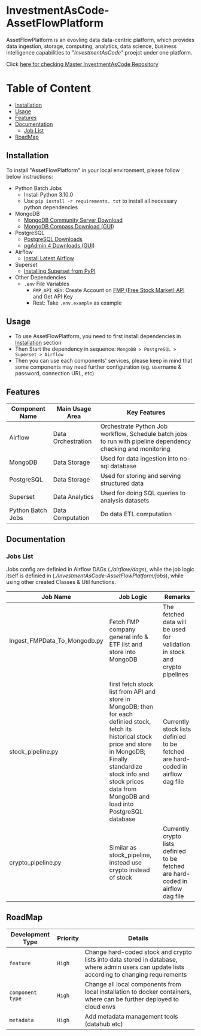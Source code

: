# InvestmentAsCode-AssetFlowPlatform

AssetFlowPlatform is an evovling data data-centric platform, which provides data ingestion, storage, computing, analytics, data science, business intelligence capabilities to *"InvestmentAsCode"* proejct under one platform.

Click [here for checking Master InvestmentAsCode Repository](https://github.com/MaxMA2000/InvestmentAsCode)


# Table of Content
- [Installation](#installation)
- [Usage](#usage)
- [Features](#features)
- [Documentation](#documentation)
    * [Job List](#jobs-list)
- [RoadMap](#roadmap)


## Installation
To install "AssetFlowPlatform" in your local environment, please follow below instructions:
- Python Batch Jobs
    -  Install Python 3.10.0
    -  Use `pip install -r requirements. txt` to install all necessary python dependencies
- MongoDB
    - [MongoDB Community Server Download](https://www.mongodb.com/try/download/community)
    - [MongoDB Compass Download (GUI)](https://www.mongodb.com/try/download/compass)
- PostgreSQL
    - [PostgreSQL Downloads](https://www.postgresql.org/download/)
    - [pgAdmin 4 Downloads (GUI)](https://www.pgadmin.org/download/)
- Airflow
    - [Install Latest Airflow](https://airflow.apache.org/docs/apache-airflow/stable/start.html)
- Superset
    - [Installing Superset from PyPI](https://superset.apache.org/docs/installation/pypi)
- Other Dependencies
    - `.env` File Variables
        - `FMP_API_KEY`: Create Account on [FMP (Free Stock Market) API](https://site.financialmodelingprep.com/developer/docs) and Get API Key
        - Rest: Take `.env.example` as example


## Usage
- To use AssetFlowPlatform, you need to first install dependencies in [Installation](#installation) section
- Then Start the dependency in sequence: ```MongoDB > PostgreSQL > Superset > Airflow```
- Then you can use each components' services, please keep in mind that some components may need further configuration (eg. username & password, connection URL, etc)


## Features

|Component Name |Main Usage Area  |Key Features   |
|---|---|---|
|Airflow   |Data Orchestration   |Orchestrate Python Job workflow, Schedule batch jobs to run with pipeline dependency checking and monitoring   |    
|MongoDB   |Data Storage   |Used for data ingestion into no-sql database   |   
|PostgreSQL   |Data Storage   |Used for storing and serving structured data    |   
|Superset   |Data Analytics   |Used for doing SQL queries to analysis datasets   |   
|Python Batch Jobs   |Data Computation   |Do data ETL computation  |  



## Documentation

### Jobs List

Jobs config are definied in Airflow DAGs (*./airflow/dags*), while the job logic itself is definied in (*./InvestmentAsCode-AssetFlowPlatform/jobs*), while using other created Classes & Util functions.


|Job Name |Job Logic  |Remarks   |
|---|---|---|
|Ingest_FMPData_To_Mongodb.py|Fetch FMP company general info & ETF list and store into MongoDB| The fetched data will be used for validation in stock and crypto pipelines|
|stock_pipeline.py|first fetch stock list from API and store in MongoDB; then for each definied stock, fetch its historical stock price and store in MongoDB; Finally standardize stock info and stock prices data from MongoDB and load into PostgreSQL database | Currently stock lists definied to be fetched are hard-coded in airflow dag file|
|crypto_pipeline.py|Similar as stock_pipeline, instead use crypto instead of stock|Currently crypto lists definied to be fetched are hard-coded in airflow dag file |



## RoadMap


|Development Type | Priority | Details |
|---|---|---|
|`feature`|`High`|Change hard-coded stock and crypto lists into data stored in database, where admin users can update lists according to changing requirements|
|`component type`|`High`|Change all local components from local installation to docker containers, where can be further deployed to cloud envs|
|`metadata`|`High`|Add metadata management tools (datahub etc)|